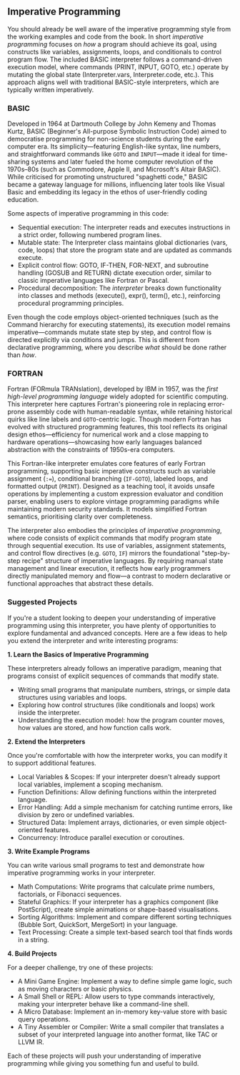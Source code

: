 
## Imperative Programming

You should already be well aware of the imperative programming style from the working examples and code from the book.
In short *imperative programming* focuses on *how* a program should achieve its goal, using constructs like variables,
assignments, loops, and conditionals to control program flow. The included BASIC interpreter follows a command-driven
execution model, where commands (PRINT, INPUT, GOTO, etc.) operate by mutating the global state (Interpreter.vars,
Interpreter.code, etc.). This approach aligns well with traditional BASIC-style interpreters, which are typically written
imperatively.


### BASIC

Developed in 1964 at Dartmouth College by John Kemeny and Thomas Kurtz, BASIC (Beginner's All-purpose Symbolic Instruction
Code) aimed to democratise programming for non-science students during the early computer era. Its simplicity—featuring
English-like syntax, line numbers, and straightforward commands like `GOTO` and `INPUT`—made it ideal for time-sharing
systems and later fueled the home computer revolution of the 1970s–80s (such as Commodore, Apple II, and Microsoft's Altair
BASIC). While criticised for promoting unstructured "spaghetti code," BASIC became a gateway language for millions,
influencing later tools like Visual Basic and embedding its legacy in the ethos of user-friendly coding education.

Some aspects of imperative programming in this code:
- Sequential execution: The interpreter reads and executes instructions in a strict order, following numbered program lines.
- Mutable state: The Interpreter class maintains global dictionaries (vars, code, loops) that store the program state and
  are updated as commands execute.
- Explicit control flow: GOTO, IF-THEN, FOR-NEXT, and subroutine handling (GOSUB and RETURN) dictate execution order,
  similar to classic imperative languages like Fortran or Pascal.
- Procedural decomposition: The *interpreter* breaks down functionality into classes and methods (execute(), expr(),
  term(), etc.), reinforcing procedural programming principles.

Even though the code employs object-oriented techniques (such as the Command hierarchy for executing statements), its
execution model remains imperative—commands mutate state step by step, and control flow is directed explicitly via
conditions and jumps. This is different from declarative programming, where you describe *what* should be done rather
than *how*.


### FORTRAN

Fortran (FORmula TRANslation), developed by IBM in 1957, was the *first high-level programming language* widely adopted
for scientific computing. This interpreter here captures Fortran's pioneering role in replacing error-prone assembly code
with human-readable syntax, while retaining historical quirks like line labels and `GOTO`-centric logic. Though modern
Fortran has evolved with structured programming features, this tool reflects its original design ethos—efficiency for
numerical work and a close mapping to hardware operations—showcasing how early languages balanced abstraction with the
constraints of 1950s-era computers.

This Fortran-like interpreter emulates core features of early Fortran programming, supporting basic imperative constructs
such as variable assignment (`:=`), conditional branching (`IF-GOTO`), labeled loops, and formatted output (`PRINT`). 
Designed as a teaching tool, it avoids unsafe operations by implementing a custom expression evaluator and condition
parser, enabling users to explore vintage programming paradigms while maintaining modern security standards. It models
simplified Fortran semantics, prioritising clarity over completeness.

The interpreter also embodies the principles of *imperative programming*, where code consists of explicit commands that
modify program state through sequential execution. Its use of variables, assignment statements, and control flow directives
(e.g. `GOTO`, `IF`) mirrors the foundational "step-by-step recipe" structure of imperative languages. By requiring manual
state management and linear execution, it reflects how early programmers directly manipulated memory and flow—a contrast
to modern declarative or functional approaches that abstract these details.


### Suggested Projects

If you're a student looking to deepen your understanding of imperative programming using this interpreter, you have plenty
of opportunities to explore fundamental and advanced concepts. Here are a few ideas to help you extend the interpreter and
write interesting programs:


__1. Learn the Basics of Imperative Programming__

These interpreters already follows an imperative paradigm, meaning that programs consist of explicit sequences of commands
that modify state. 
- Writing small programs that manipulate numbers, strings, or simple data structures using variables and loops.
- Exploring how control structures (like conditionals and loops) work inside the interpreter.
- Understanding the execution model: how the program counter moves, how values are stored, and how function calls work.


__2. Extend the Interpreters__

Once you're comfortable with how the interpreter works, you can modify it to support additional features.
- Local Variables & Scopes: If your interpreter doesn't already support local variables, implement a scoping mechanism.
- Function Definitions: Allow defining functions within the interpreted language.
- Error Handling: Add a simple mechanism for catching runtime errors, like division by zero or undefined variables.
- Structured Data: Implement arrays, dictionaries, or even simple object-oriented features.
- Concurrency: Introduce parallel execution or coroutines.


__3. Write Example Programs__

You can write various small programs to test and demonstrate how imperative programming works in your interpreter.
- Math Computations: Write programs that calculate prime numbers, factorials, or Fibonacci sequences.
- Stateful Graphics: If your interpreter has a graphics component (like PostScript), create simple animations or shape-based visualisations.
- Sorting Algorithms: Implement and compare different sorting techniques (Bubble Sort, QuickSort, MergeSort) in your language.
- Text Processing: Create a simple text-based search tool that finds words in a string.


__4. Build Projects__

For a deeper challenge, try one of these projects:
- A Mini Game Engine: Implement a way to define simple game logic, such as moving characters or basic physics.
- A Small Shell or REPL: Allow users to type commands interactively, making your interpreter behave like a command-line shell.
- A Micro Database: Implement an in-memory key-value store with basic query operations.
- A Tiny Assembler or Compiler: Write a small compiler that translates a subset of your interpreted language into another format, like TAC or LLVM IR.

Each of these projects will push your understanding of imperative programming while giving you something fun and useful to build.
